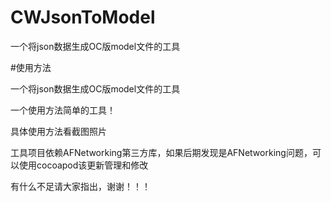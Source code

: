 # CWJsonToModel
一个将json数据生成OC版model文件的工具




#使用方法


一个将json数据生成OC版model文件的工具

一个使用方法简单的工具！

具体使用方法看截图照片

工具项目依赖AFNetworking第三方库，如果后期发现是AFNetworking问题，可以使用cocoapod该更新管理和修改

有什么不足请大家指出，谢谢！！！
